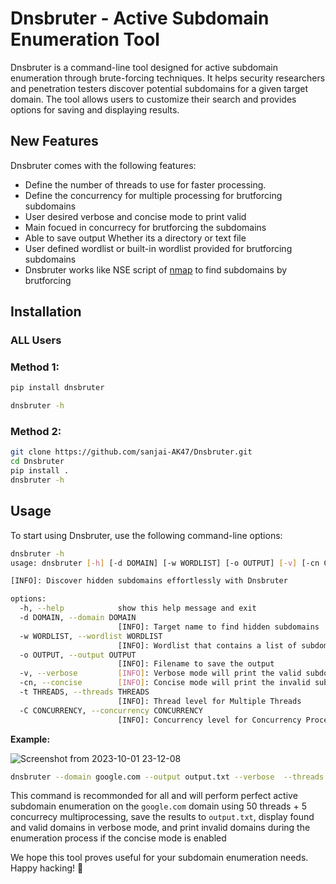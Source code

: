 # Dnsbruter - Active Subdomain Enumeration Tool

Dnsbruter is a command-line tool designed for active subdomain enumeration through brute-forcing techniques. It helps security researchers and penetration testers discover potential subdomains for a given target domain. The tool allows users to customize their search and provides options for saving and displaying results.


## New Features

Dnsbruter comes with the following features:

-  Define the number of threads to use for faster processing.
-  Define the concurrency for multiple processing for brutforcing subdomains
-  User desired verbose and concise mode to print valid
-  Main focued in concurrecy for brutforcing the subdomains
-  Able to save output Whether its a directory or text file
-  User defined wordlist or built-in wordlist provided for brutforcing subdomains
-  Dnsbruter works like NSE script of [nmap](https://nmap.org/nsedoc/scripts/dns-brute.html) to find subdomains by brutforcing

## Installation

### ALL Users

### Method 1:

   ```bash
   pip install dnsbruter

   dnsbruter -h
   ```

### Method 2:
   ```bash
   git clone https://github.com/sanjai-AK47/Dnsbruter.git
   cd Dnsbruter
   pip install .
   dnsbruter -h
   ```


## Usage

To start using Dnsbruter, use the following command-line options:

```bash
dnsbruter -h                                                                                      
usage: dnsbruter [-h] [-d DOMAIN] [-w WORDLIST] [-o OUTPUT] [-v] [-cn Concise] [-t THREADS] [-C CONCURRENCY]

[INFO]: Discover hidden subdomains effortlessly with Dnsbruter

options:
  -h, --help            show this help message and exit
  -d DOMAIN, --domain DOMAIN
                        [INFO]: Target name to find hidden subdomains
  -w WORDLIST, --wordlist WORDLIST
                        [INFO]: Wordlist that contains a list of subdomains for bruteforcing
  -o OUTPUT, --output OUTPUT
                        [INFO]: Filename to save the output
  -v, --verbose         [INFO]: Verbose mode will print the valid subdomains that found
  -cn, --concise        [INFO]: Concise mode will print the invalid subdomains that found
  -t THREADS, --threads THREADS
                        [INFO]: Thread level for Multiple Threads
  -C CONCURRENCY, --concurrency CONCURRENCY
                        [INFO]: Concurrency level for Concurrency Process

```

**Example:**


![Screenshot from 2023-10-01 23-12-08](https://github.com/sanjai-AK47/Dnsbruter/assets/119435129/29a1da5a-30a2-4f98-9f50-9768989fd112)

```bash
dnsbruter --domain google.com --output output.txt --verbose  --threads 50 --concurrency 5 --wordlist /path/to/wordlists
```

This command is recommonded for all and will perform perfect active subdomain enumeration on the `google.com` domain using 50 threads + 5 concurrecy multiprocessing, save the results to `output.txt`, display found and valid domains in verbose mode, and print invalid domains during the enumeration process if the concise mode is enabled


We hope this tool proves useful for your subdomain enumeration needs. Happy hacking! :rocket:
